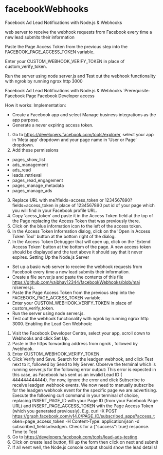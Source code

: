 # facebookWebhooks
Facebook Ad Lead Notifications with Node.js & Webhooks

web server to receive the webhook requests from Facebook every time a new lead submits their information

Paste the Page Access Token from the previous step into the FACEBOOK_PAGE_ACCESS_TOKEN variable.

Enter your CUSTOM_WEBHOOK_VERIFY_TOKEN in place of custom_verify_token.

Run the server using node server.js and Test out the webhook functionality with ngrok by running ngrox http 3000

Facebook Ad Lead Notifications with Node.js 
& Webhooks
`Prerequisite:
Facebook Page
Facebook Developer access

How it works:
Implementation:
- Create a Facebook app and select Manage business 
integrations as the app purpose.
- Generate a never expiring access token.
1. Go to https://developers.facebook.com/tools/explorer, select 
your app in ‘Meta app’ dropdown and your page name in ‘User 
or Page’ dropdown.
2. Add these permissions
- pages_show_list
- ads_management
- ads_read
- leads_retrieval
- pages_read_engagement
- pages_manage_metadata
- pages_manage_ads
3. Replace URL with me?fields=access_token or 
1234567890?fields=access_token in place of 1234567890 put id 
of your page which you will find in your Facebook profile URL.
4. Copy ‘acess_token’ and paste it in the Access Token field at the 
top of the Page replacing the Access Token that was previously 
there.
5. Click on the blue information icon to the left of the access token.
6. In the Access Token Information dialog, click on the 'Open in 
Access Token Tool' button at the bottom right of the dialog.
7. In the Access Token Debugger that will open up, click on the 
'Extend Access Token' button at the bottom of the page. A new 
access token should be displayed and the text above it should 
say that it never expires.
Setting Up the Node.js Server
- Set up a basic web server to receive the webhook requests 
from Facebook every time a new lead submits their information.
- Create a file server.js and paste the contents of this file 
https://github.com/vaibhav12344/facebookWebhooks/blob/mai
n/server.js.
- Paste the Page Access Token from the previous step into 
the FACEBOOK_PAGE_ACCESS_TOKEN variable.
- Enter your CUSTOM_WEBHOOK_VERIFY_TOKEN in place
of custom_verify_token.
- Run the server using node server.js.
- Test out the webhook functionality with ngrok by running ngrox 
http 3000.
Enabling the Lead Gen Webhook:
1. Visit the Facebook Developer Centre, select your app, scroll down 
to Webhooks and click Set Up.
2. Paste in the https forwarding address from ngrok , followed 
by /webhook.
3. Enter CUSTOM_WEBHOOK_VERIFY_TOKEN.
4. Click Verify and Save.
Search for the leadgen webhook, and click Test next to it, followed 
by Send to My Server. Observe the terminal which is running server.js
for the following error output: This error is expected in this case, as 
Facebook has sent us an invalid Lead ID ( 444444444444). For now, 
ignore the error and click Subscribe to receive leadgen webhook 
events.
We now need to manually subscribe for the leadgen webhook event for 
the specific page we are advertising. Execute the following curl command 
in your terminal of choice, replacing INSERT_PAGE_ID with your Page 
ID (from your Facebook Page URL) 
and INSERT_PAGE_ACCESS_TOKEN with the Page Access Token 
(which you generated previously). E.g. curl -X POST 
https://graph.facebook.com/v14.0/PAGE_ID/subscribed_apps?access_t
oken=page_access_token -H Content-Type: application/json -d 
subscribed_fields=leadgen.
Check for a {"success": true} response.
Time to Test
1. Go to https://developers.facebook.com/tools/lead-ads-testing.
2. Click on create lead button, fill up the form then click on next and submit
3. If all went well, the Node.js console output should show the lead details!
